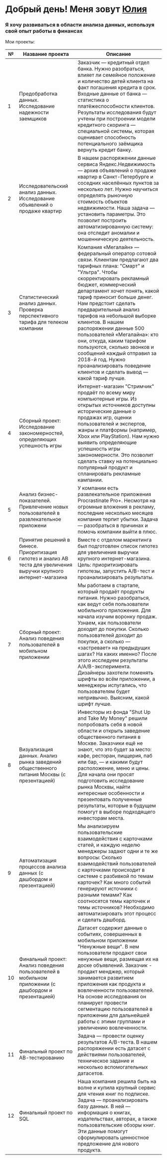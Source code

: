 <h1 align="left">Добрый день! Меня зовут <a href="https://daniilshat.ru/" target="_blank">Юлия</a> 
<img src="https://github.com/blackcater/blackcater/raw/main/images/Hi.gif" height="12"/></h1>
<h3 align="left">Я хочу развиваться в области анализа данных, используя свой опыт работы в финансах</h3>

Мои проекты:

| № | Название проекта | Описание |
| --- | --- | --- |
| 1 | Предобработка данных. Исследование надежности заемщиков | Заказчик — кредитный отдел банка. Нужно разобраться, влияет ли семейное положение и количество детей клиента на факт погашения кредита в срок. Входные данные от банка — статистика о платёжеспособности клиентов. Результаты исследования будут учтены при построении модели кредитного скоринга — специальной системы, которая оценивает способность потенциального заёмщика вернуть кредит банку. |
| 2 | Исследовательский анализ данных. Исследование объявлений о продаже квартир | В нашем распоряжении данные сервиса Яндекс.Недвижимость — архив объявлений о продаже квартир в Санкт-Петербурге и соседних населённых пунктов за несколько лет. Нужно научиться определять рыночную стоимость объектов недвижимости. Наша задача — установить параметры. Это позволит построить автоматизированную систему: она отследит аномалии и мошенническую деятельность. |
| 3 | Статистический анализ данных. Проверка перспективного тарифа для телеком компании | Компания «Мегалайн» — федеральный оператор сотовой связи. Клиентам предлагают два тарифных плана: "Смарт" и "Ультра". Чтобы скорректировать рекламный бюджет, коммерческий департамент хочет понять, какой тариф приносит больше денег. Нам предстоит сделать предварительный анализ тарифов на небольшой выборке клиентов. В нашем распоряжении данные 500 пользователей «Мегалайна»: кто они, откуда, каким тарифом пользуются, сколько звонков и сообщений каждый отправил за 2018-й год. Нужно проанализировать поведение клиентов и сделать вывод — какой тариф лучше. |
| 4 | Сборный проект: Исследование закономерностей, определяющих успешность игры | Интернет-магазин "Стримчик" продаёт по всему миру компьютерные игры. Из открытых источников доступны исторические данные о продажах игр, оценки пользователей и экспертов, жанры и платформы (например, Xbox или PlayStation). Нам нужно выявить определяющие успешность игры закономерности. Это позволит сделать ставку на потенциально популярный продукт и спланировать рекламные кампании. |
| 5 | Анализ бизнес-показателей. Привлечение новых пользователей в развлекательное приложени | У компании есть развлекательное приложения Procrastinate Pro+. Несмотря на огромные вложения в рекламу, последние несколько месяцев компания терпит убытки. Задача — разобраться в причинах и помочь компании выйти в плюс. |
| 6 | Принятие решений в бинесе. Приоритизация гипотез и анализ AB теста для увеличения выручки крупного интернет-магазина | Вместе с отделом маркетинга был подготовлен список гипотез для увеличения выручки крупного интернет-магазина. Цель: приоритизировать гипотезы, запустить A/B-тест и проанализировать результаты. |
| 7 | Сборный проект: Анализ поведения пользователей в мобильном приложении | Мы работаем в стартапе, который продаёт продукты питания. Нужно разобраться, как ведут себя пользователи мобильного приложения. Для начала изучим воронку продаж. Узнаем, как пользователи доходят до покупки. Сколько пользователей доходит до покупки, а сколько — «застревает» на предыдущих шагах? На каких именно? После этого исследуем результаты A/A/B-эксперимента. Дизайнеры захотели поменять шрифты во всём приложении, а менеджеры испугались, что пользователям будет непривычно. Выясним, какой шрифт лучше. |
| 8 | Визуализация данных. Анализ рынка заведений общественного питания Москвы (с презентацией) | Инвесторы из фонда "Shut Up and Take My Money" решили попробовать себя в новой области и открыть заведение общественного питания в Москве. Заказчики ещё не знают, что это будет за место: кафе, ресторан, пиццерия, паб или бар, — и какими будут расположение, меню и цены. Для начала они просят подготовить исследование рынка Москвы, найти интересные особенности и презентовать полученные результаты, которые в будущем помогут в выборе подходящего инвесторам места. |
| 9 | Автоматизация процессов анализа данных (с дашбордом и презентацией) | Мы анализируем пользовательские взаимодействия с карточками статей, и каждую неделю менеджеры задают одни и те же вопросы: Cколько взаимодействий пользователей с карточками происходит в системе с разбивкой по темам карточек? Как много событий генерируют источники с разными темами? Как соотносятся темы карточек и темы источников? Необходимо автоматизировать этот процесс и сделать дашборд. |
| 10 | Финальный проект: Анализ поведения пользователей в мобильном приложении (с дашбордом и презентацией) | Датасет содержит данные о событиях, совершенных в мобильном приложении "Ненужные вещи". В нем пользователи продают свои ненужные вещи, размещая их на доске объявлений. Заказчик - продакт менджер, который занимается развитием приложения как продукта и вовлеченности пользователей. На основе исследования он планирует провести сегментацию пользователей в приложении для дальнейшей работы с этими группами и увеличению вовлеченности. |
| 11 | Финальный проект по АВ-тестированию | Задача — провести оценку результатов A/B-теста. В нашем распоряжении есть датасет с действиями пользователей, техническое задание и несколько вспомогательных датасетов. |
| 12 | Финальный проект по SQL | Наша компания решила быть на волне и купила крупный сервис для чтения книг по подписке. Задача — проанализировать базу данных. В ней — информация о книгах, издательствах, авторах, а также пользовательские обзоры книг. Эти данные помогут сформулировать ценностное предложение для нового продукта. |
